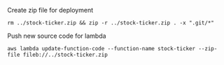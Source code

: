 Create zip file for deployment

```
rm ../stock-ticker.zip && zip -r ../stock-ticker.zip . -x ".git/*"
```

Push new source code for lambda

```
aws lambda update-function-code --function-name stock-ticker --zip-file fileb://../stock-ticker.zip
```
